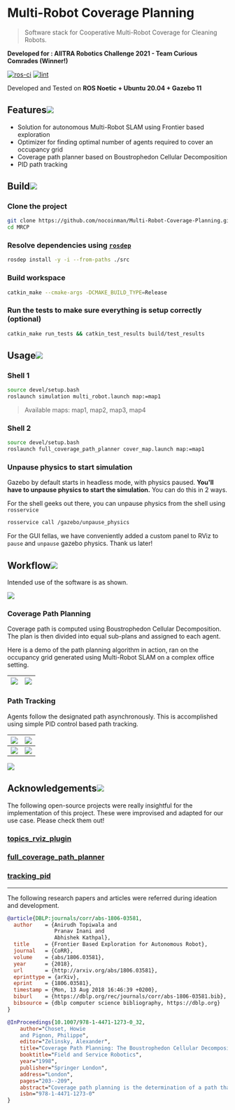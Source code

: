 # Multi-Robot Coverage Planning

> Software stack for Cooperative Multi-Robot Coverage for Cleaning Robots.

**Developed for : AIITRA Robotics Challenge 2021 - Team Curious Comrades (Winner!)**

[![ros-ci](https://github.com/nocoinman/MRCP/actions/workflows/ros-ci.yaml/badge.svg)](https://github.com/nocoinman/MRCP/actions/workflows/ros-ci.yaml)
[![lint](https://github.com/nocoinman/MRCP/actions/workflows/lint.yaml/badge.svg)](https://github.com/nocoinman/MRCP/actions/workflows/lint.yaml)

Developed and Tested on **ROS Noetic + Ubuntu 20.04 + Gazebo 11**

## Features![](./media/img/pin.svg)

* Solution for autonomous Multi-Robot SLAM using Frontier based exploration
* Optimizer for finding optimal number of agents required to cover an occupancy grid
* Coverage path planner based on Boustrophedon Cellular Decomposition
* PID path tracking

## Build![](./media/img/pin.svg)

### Clone the project

```bash
git clone https://github.com/nocoinman/Multi-Robot-Coverage-Planning.git
cd MRCP
```

### Resolve dependencies using [`rosdep`](http://wiki.ros.org/rosdep)

```bash
rosdep install -y -i --from-paths ./src
```

### Build workspace

```bash
catkin_make --cmake-args -DCMAKE_BUILD_TYPE=Release
```

### Run the tests to make sure everything is setup correctly (optional)

```bash
catkin_make run_tests && catkin_test_results build/test_results
```

## Usage![](./media/img/pin.svg)

### Shell 1

```bash
source devel/setup.bash
roslaunch simulation multi_robot.launch map:=map1
```
> Available maps: map1, map2, map3, map4

### Shell 2

```bash
source devel/setup.bash
roslaunch full_coverage_path_planner cover_map.launch map:=map1
```

### Unpause physics to start simulation

Gazebo by default starts in headless mode, with physics paused. **You'll have to unpause physics to start the simulation.**
You can do this in 2 ways.

For the shell geeks out there, you can unpause physics from the shell using `rosservice`

```bash
rosservice call /gazebo/unpause_physics
```

For the GUI fellas, we have conveniently added a custom panel to RViz to `pause` and `unpause` gazebo physics. Thank us later!

## Workflow![](./media/img/pin.svg)

Intended use of the software is as shown.

![](./media/img/workflow.png)

### Coverage Path Planning

Coverage path is computed using Boustrophedon Cellular Decomposition. The plan is then divided into equal sub-plans and 
assigned to each agent.

Here is a demo of the path planning algorithm in action, ran on the occupancy grid generated using Multi-Robot SLAM on a
complex office setting.

|![](./media/img/World-Office.jpg) | ![](./media/img/Coverage-Plan-Office.png) |
|:--------------------------------:|:-----------------------------------------:|

### Path Tracking

Agents follow the designated path asynchronously. This is accomplished using simple PID control based path tracking.

|![](./media/map1.gif) | ![](./media/map2.gif) |
|:--------------------:|:---------------------:|
|![](./media/map3.gif) | ![](./media/map4.gif) |

![](./media/img/efficiency.png)

## Acknowledgements![](./media/img/pin.svg)

The following open-source projects were really insightful for the implementation of this project. These were improvised and adapted for our use case. Please check them out!

### [topics_rviz_plugin](https://gitlab.com/InstitutMaupertuis/topics_rviz_plugin)
### [full_coverage_path_planner](https://github.com/MapaRobo/full_coverage_path_planner)
### [tracking_pid](https://github.com/nobleo/tracking_pid)

---

The following research papers and articles were referred during ideation and development.

```bibtex
@article{DBLP:journals/corr/abs-1806-03581,
  author    = {Anirudh Topiwala and
               Pranav Inani and
               Abhishek Kathpal},
  title     = {Frontier Based Exploration for Autonomous Robot},
  journal   = {CoRR},
  volume    = {abs/1806.03581},
  year      = {2018},
  url       = {http://arxiv.org/abs/1806.03581},
  eprinttype = {arXiv},
  eprint    = {1806.03581},
  timestamp = {Mon, 13 Aug 2018 16:46:39 +0200},
  biburl    = {https://dblp.org/rec/journals/corr/abs-1806-03581.bib},
  bibsource = {dblp computer science bibliography, https://dblp.org}
}

@InProceedings{10.1007/978-1-4471-1273-0_32,
    author="Choset, Howie
    and Pignon, Philippe",
    editor="Zelinsky, Alexander",
    title="Coverage Path Planning: The Boustrophedon Cellular Decomposition",
    booktitle="Field and Service Robotics",
    year="1998",
    publisher="Springer London",
    address="London",
    pages="203--209",
    abstract="Coverage path planning is the determination of a path that a robot must take in order to pass over each point in an environment. Applications include vacuuming, floor scrubbing, and inspection. We developed the boustrophedon cellular decomposition, which is an exact cellular decomposition approach, for the purposes of coverage. Each cell in the boustrophedon is covered with simple back and forth motions. Once each cell is covered, then the entire environment is covered. Therefore, coverage is reduced to finding an exhaustive path through a graph which represents the adjacency relationships of the cells in the boustrophedon decomposition. This approach is provably complete and Experiments on a mobile robot validate this approach.",
    isbn="978-1-4471-1273-0"
}
```
